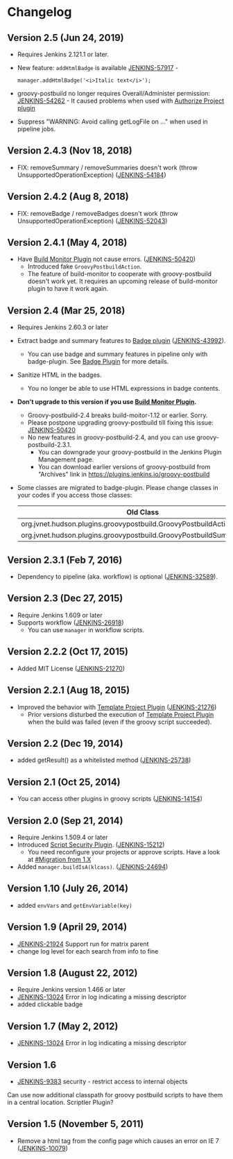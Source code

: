 # Changelog

## Version 2.5 (Jun 24, 2019)

-   Requires Jenkins 2.121.1 or later.
-   New feature: `addHtmlBadge` is available [JENKINS-57917](https://issues.jenkins.io/browse/JENKINS-57917) -

    ``` syntaxhighlighter-pre
    manager.addHtmlBadge('<i>Italic text</i>');
    ```

-   groovy-postbuild no longer requires Overall/Administer permission: [JENKINS-54262](https://issues.jenkins.io/browse/JENKINS-54262) - It caused problems when used with [Authorize Project plugin](https://plugins.jenkins.io/authorize-project/)
-   Suppress "WARNING: Avoid calling getLogFile on ..." when used in pipeline jobs.

## Version 2.4.3 (Nov 18, 2018)

-   FIX: removeSummary / removeSummaries doesn't work (throw UnsupportedOperationException) ([JENKINS-54184](https://issues.jenkins.io/browse/JENKINS-54184))

## Version 2.4.2 (Aug 8, 2018)

-   FIX: removeBadge / removeBadges doesn't work (throw UnsupportedOperationException) ([JENKINS-52043](https://issues.jenkins.io/browse/JENKINS-52043))

## Version 2.4.1 (May 4, 2018)

-   Have [Build Monitor Plugin](https://plugins.jenkins.io/build-monitor-plugin/) not cause errors.
    ([JENKINS-50420](https://issues.jenkins.io/browse/JENKINS-50420))
    -   Introduced fake `GroovyPostbuildAction`.
    -   The feature of build-monitor to cooperate with groovy-postbuild doesn't work yet. It requires an upcoming release of build-monitor plugin to have it work again.

## Version 2.4 (Mar 25, 2018)

-   Requires Jenkins 2.60.3 or later
-   Extract badge and summary features to [Badge plugin](https://plugins.jenkins.io/badge)
    ([JENKINS-43992](https://issues.jenkins.io/browse/JENKINS-43992)).
    -   You can use badge and summary features in pipeline only with badge-plugin. See [Badge Plugin](https://plugins.jenkins.io/badge/) for more details.
-   Sanitize HTML in the badges.
    -   You no longer be able to use HTML expressions in badge contents.
-   **Don't upgrade to this version if you use [Build Monitor Plugin](https://plugins.jenkins.io/build-monitor-plugin/).**
    -   Groovy-postbuild-2.4 breaks build-moitor-1.12 or earlier. Sorry.
    -   Please postpone upgrading groovy-postbuild till fixing this issue:
        [JENKINS-50420](https://issues.jenkins.io/browse/JENKINS-50420)
    -   No new features in groovy-postbuild-2.4, and you can use
        groovy-postbuild-2.3.1.
        -   You can downgrade your groovy-postbuild in the Jenkins
            Plugin Management page.
        -   You can download earlier versions of groovy-postbuild from
            "Archives" link in
            <https://plugins.jenkins.io/groovy-postbuild>
-   Some classes are migrated to badge-plugin. Please change classes in
    your codes if you access those classes:

    | Old Class                                                             | New Class                                             |
    |-----------------------------------------------------------------------|-------------------------------------------------------|
    | org.jvnet.hudson.plugins.groovypostbuild.GroovyPostbuildAction        | com.jenkinsci.plugins.badge.action.BadgeAction        |
    | org.jvnet.hudson.plugins.groovypostbuild.GroovyPostbuildSummaryAction | com.jenkinsci.plugins.badge.action.BadgeSummaryAction |

## Version 2.3.1 (Feb 7, 2016)

-   Dependency to pipeline (aka. workflow) is optional
    ([JENKINS-32589](https://issues.jenkins.io/browse/JENKINS-32589)).

## Version 2.3 (Dec 27, 2015)

-   Require Jenkins 1.609 or later
-   Supports workflow
    ([JENKINS-26918](https://issues.jenkins.io/browse/JENKINS-26918))
    -   You can use `manager` in workflow scripts.

## Version 2.2.2 (Oct 17, 2015)

-   Added MIT License
    ([JENKINS-21270](https://issues.jenkins.io/browse/JENKINS-21270))

## Version 2.2.1 (Aug 18, 2015)

-   Improved the behavior with [Template Project
    Plugin](https://wiki.jenkins.io/display/JENKINS/Template+Project+Plugin)
    ([JENKINS-21276](https://issues.jenkins.io/browse/JENKINS-21276))
    -   Prior versions disturbed the execution of [Template Project
        Plugin](https://wiki.jenkins.io/display/JENKINS/Template+Project+Plugin)
        when the build was failed (even if the groovy script succeeded).

## Version 2.2 (Dec 19, 2014)

-   added getResult() as a whitelisted method
    ([JENKINS-25738](https://issues.jenkins.io/browse/JENKINS-25738))

## Version 2.1 (Oct 25, 2014)

-   You can access other plugins in groovy scripts
    ([JENKINS-14154](https://issues.jenkins.io/browse/JENKINS-14154))

## Version 2.0 (Sep 21, 2014)

-   Require Jenkins 1.509.4 or later
-   Introduced [Script Security
    Plugin](https://wiki.jenkins.io/display/JENKINS/Script+Security+Plugin).
    ([JENKINS-15212](https://issues.jenkins.io/browse/JENKINS-15212))
    -   You need reconfigure your projects or approve scripts. Have a
        look at [\#Migration from
        1.X](https://wiki.jenkins.io/display/JENKINS/Groovy+Postbuild+Plugin#GroovyPostbuildPlugin-Migrationfrom1.X)
-   Added `manager.buildIsA(klcass)`.
    ([JENKINS-24694](https://issues.jenkins.io/browse/JENKINS-24694))

## Version 1.10 (July 26, 2014)

-   added `envVars` and `getEnvVariable(key)`

## Version 1.9 (April 29, 2014)

-   [JENKINS-21924](https://issues.jenkins.io/browse/JENKINS-21924)
    Support run for matrix parent
-   change log level for each search from info to fine

## Version 1.8 (August 22, 2012)

-   Require Jenkins version 1.466 or later
-   [JENKINS-13024](https://issues.jenkins.io/browse/JENKINS-13024)
    Error in log indicating a missing descriptor
-   added clickable badge

## Version 1.7 (May 2, 2012)

-   [JENKINS-13024](https://issues.jenkins.io/browse/JENKINS-13024)
    Error in log indicating a missing descriptor

## Version 1.6

-   [JENKINS-9383](https://issues.jenkins.io/browse/JENKINS-9383)
    security - restrict access to internal objects

Can use now additional classpath for groovy postbuild scripts to have
them in a central location. Scriptler Plugin?

## Version 1.5 (November 5, 2011)

-   Remove a html tag from the config page which causes an error on IE 7
    ([JENKINS-10079](https://issues.jenkins.io/browse/JENKINS-10079))
